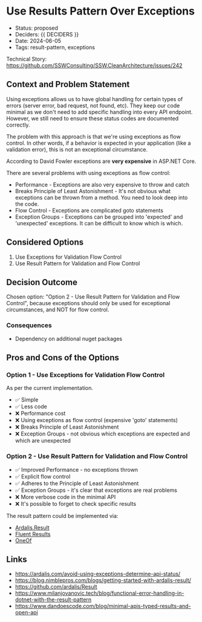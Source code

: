 # Use Results Pattern Over Exceptions

- Status: proposed
- Deciders: {{ DECIDERS }} <!-- optional: list everyone involved in the decision -->
- Date: 2024-06-05
- Tags: result-pattern, exceptions <!-- optional: space and/or comma-separated list of tags -->

Technical Story: https://github.com/SSWConsulting/SSW.CleanArchitecture/issues/242 <!-- optional: description | ticket/issue URL -->

## Context and Problem Statement

Using exceptions allows us to have global handling for certain types of errors (server error, bad request, not found, etc). They keep our code minimal as we don't need to add specific handling into every API endpoint. However, we still need to ensure these status codes are documented correctly.

The problem with this approach is that we're using exceptions as flow control. In other words, if a behavior is expected in your application (like a validation error), this is not an exceptional circumstance.

According to David Fowler exceptions are **very expensive** in ASP.NET Core.

There are several problems with using exceptions as flow control:

- Performance - Exceptions are also very expensive to throw and catch
- Breaks Principle of Least Astonishment - It's not obvious what exceptions can be thrown from a method. You need to look deep into the code.
- Flow Control - Exceptions are complicated goto statements
- Exception Groups - Exceptions can be grouped into 'expected' and 'unexpected' exceptions. It can be difficult to know which is which.

## Considered Options

1. Use Exceptions for Validation Flow Control
2. Use Result Pattern for Validation and Flow Control

## Decision Outcome

Chosen option: "Option 2 - Use Result Pattern for Validation and Flow Control", because exceptions should only be used for exceptional circumstances, and NOT for flow control.

### Consequences <!-- optional -->

- Dependency on additional nuget packages

## Pros and Cons of the Options <!-- optional -->

### Option 1 - Use Exceptions for Validation Flow Control

As per the current implementation.

- ✅ Simple
- ✅ Less code
- ❌ Performance cost
- ❌ Using exceptions as flow control (expensive 'goto' statements)
- ❌ Breaks Principle of Least Astonishment
- ❌ Exception Groups - not obvious which exceptions are expected and which are unexpected

### Option 2 - Use Result Pattern for Validation and Flow Control

- ✅ Improved Performance - no exceptions thrown
- ✅ Explicit flow control
- ✅ Adheres to the Principle of Least Astonishment
- ✅ Exception Groups - it's clear that exceptions are real problems
- ❌ More verbose code in the minimal API
- ❌ It's possible to forget to check specific results

The result pattern could be implemented via:

- [Ardalis.Result](https://github.com/ardalis/Result)
- [Fluent Results](https://github.com/altmann/FluentResults)
- [OneOf](https://github.com/mcintyre321/OneOf)

## Links <!-- optional -->

- https://ardalis.com/avoid-using-exceptions-determine-api-status/
- https://blog.nimblepros.com/blogs/getting-started-with-ardalis-result/
- https://github.com/ardalis/Result
- https://www.milanjovanovic.tech/blog/functional-error-handling-in-dotnet-with-the-result-pattern
- https://www.dandoescode.com/blog/minimal-apis-typed-results-and-open-api
